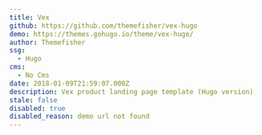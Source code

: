 ```yaml
---
title: Vex
github: https://github.com/themefisher/vex-hugo
demo: https://themes.gohugo.io/theme/vex-hugo/
author: Themefisher
ssg:
  - Hugo
cms:
  - No Cms
date: 2018-01-09T21:59:07.000Z
description: Vex product landing page template (Hugo version)
stale: false
disabled: true
disabled_reason: demo url not found
---
```

